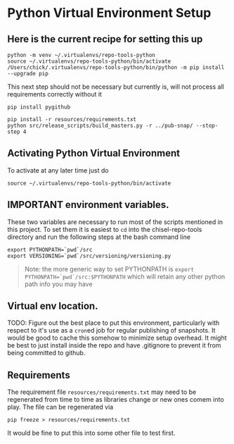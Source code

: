 # Python Virtual Environment Setup

## Here is the current recipe for setting this up

```
python -m venv ~/.virtualenvs/repo-tools-python
source ~/.virtualenvs/repo-tools-python/bin/activate
/Users/chick/.virtualenvs/repo-tools-python/bin/python -m pip install --upgrade pip
```
This next step should not be necessary but currently is, will not process all requirements correctly without it
```
pip install pygithub
```
```
pip install -r resources/requirements.txt
python src/release_scripts/build_masters.py -r ../pub-snap/ --stop-step 4
```

## Activating Python Virtual Environment
To activate at any later time just do
```
source ~/.virtualenvs/repo-tools-python/bin/activate
```

## IMPORTANT environment variables.
These two variables are necessary to run most of the scripts mentioned in this project. To set them
it is easiest to `cd` into the chisel-repo-tools directory
and run the following steps at the bash command line
```
export PYTHONPATH=`pwd`/src
export VERSIONING=`pwd`/src/versioning/versioning.py
```
>Note: the more generic way to set PYTHONPATH is ```export PYTHONPATH=`pwd`/src:$PYTHONPATH``` which will
>retain any other python path info you may have

## Virtual env location.
TODO: Figure out the best place to put this environment, particularly with respect to it's use
as a `cron`ed job for regular publishing of snapshots. It would be good to cache this somehow
to minimize setup overhead. It might be best to just install inside the repo and have .gitignore
to prevent it from being committed to github.

## Requirements
The requirement file `resources/requirements.txt` may need to be regenerated from time to time
as libraries change or new ones comem into play. The file can be regenerated via
```
pip freeze > resources/requirements.txt
```
It would be fine to put this into some other file to test first.
